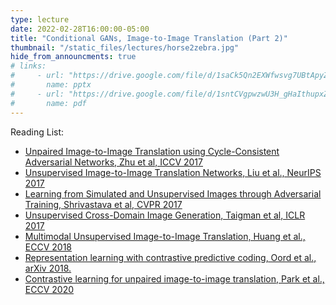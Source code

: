 ```yaml
---
type: lecture
date: 2022-02-28T16:00:00-05:00
title: "Conditional GANs, Image-to-Image Translation (Part 2)"
thumbnail: "/static_files/lectures/horse2zebra.jpg"
hide_from_announcments: true
# links:
#     - url: "https://drive.google.com/file/d/1saCk5Qn2EXWfwsvg7UBtApyZEBuKQMhL/view?usp=sharing"
#       name: pptx
#     - url: "https://drive.google.com/file/d/1sntCVgpwzwU3H_gHaIthupxZVlyb7psS/view?usp=sharing"
#       name: pdf
---
```

Reading List:

- [Unpaired Image-to-Image Translation using Cycle-Consistent Adversarial Networks, Zhu et al, ICCV 2017](https://arxiv.org/abs/1703.10593)
- [Unsupervised Image-to-Image Translation Networks, Liu et al., NeurIPS 2017](https://arxiv.org/abs/1703.00848)
- [Learning from Simulated and Unsupervised Images through Adversarial Training, Shrivastava et al, CVPR 2017](https://arxiv.org/abs/1612.07828)
- [Unsupervised Cross-Domain Image Generation, Taigman et al, ICLR 2017](https://arxiv.org/abs/1611.02200)
- [Multimodal Unsupervised Image-to-Image Translation, Huang et al., ECCV 2018](https://arxiv.org/abs/1804.04732)
- [Representation learning with contrastive predictive coding, Oord et al., arXiv 2018.](https://arxiv.org/abs/1807.03748)
- [Contrastive learning for unpaired image-to-image translation, Park et al., ECCV 2020](https://arxiv.org/abs/2007.15651)
<!-- - [CyCADA: Cycle-Consistent Adversarial Domain Adaptation, Hoffman et al, ICML 2018](https://arxiv.org/abs/1711.03213) -->